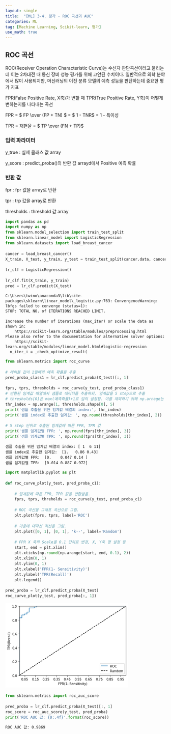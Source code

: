 ```yaml
---
layout: single
title:  "[ML] 3-4. 평가 - ROC 곡선과 AUC"
categories: ML
tag: [Machine Learning, Scikit-learn, 평가]
use_math: true
---
```


## ROC 곡선
ROC(Receiver Operation Characteristic Curve)는 수신자 판단곡선이라고 불리는데 이는 2차대전 때 통신 장비 성능 평가를 위해 고안된 수치이다. 일반적으로 의학 분야에서 많이 사용되지만, 머신러닝의 이진 분류 모델의 예측 성능을 판단하는데 중요한 평가 지표

FPR(False Positive Rate, X축)가 변할 때 TPR(True Positive Rate, Y축)이 어떻게 변하는지를 나타내는 곡선

FPR = $ FP \over (FP + TN) $ = $ 1 - TNR$ = 1 - 특이성

TPR = 재현율 = $ TP \over (FN + TP)$


### 입력 파라미터
y_true : 실제 클래스 값 array

y_score : predict_proba()의 반환 값 arrayd에서 Positive 예측 확률

### 반환 값
fpr : fpr 값을 array로 반환

tpr : trp 값을 array로 반환

thresholds : threshold 값 array


```python
import pandas as pd
import numpy as np
from sklearn.model_selection import train_test_split
from sklearn.linear_model import LogisticRegression
from sklearn.datasets import load_breast_cancer

cancer = load_breast_cancer()
X_train, X_test, y_train, y_test = train_test_split(cancer.data, cancer.target, test_size = 0.2, random_state=120)

lr_clf = LogisticRegression()

lr_clf.fit(X_train, y_train)
pred = lr_clf.predict(X_test)
```

    C:\Users\twino\anaconda3\lib\site-packages\sklearn\linear_model\_logistic.py:763: ConvergenceWarning: lbfgs failed to converge (status=1):
    STOP: TOTAL NO. of ITERATIONS REACHED LIMIT.
    
    Increase the number of iterations (max_iter) or scale the data as shown in:
        https://scikit-learn.org/stable/modules/preprocessing.html
    Please also refer to the documentation for alternative solver options:
        https://scikit-learn.org/stable/modules/linear_model.html#logistic-regression
      n_iter_i = _check_optimize_result(
    


```python
from sklearn.metrics import roc_curve

# 레이블 값이 1일때의 예측 확률을 추출
pred_proba_class1 = lr_clf.predict_proba(X_test)[:, 1]

fprs, tprs, thresholds = roc_curve(y_test, pred_proba_class1)
# 반환된 임계값 배열에서 샘플로 데이터를 추출하되, 임계값을 5 step으로 추출
# thresholds[0]은 max(예측확률)+1로 임의 설정됨. 이를 제외하기 위해 np.arnage는 1부터 시작
thr_index = np.arange(1, thresholds.shape[0], 5)
print('샘플 추출을 위한 임계값 배열의 index:', thr_index)
print('샘플 index로 추출한 임계값: ', np.round(thresholds[thr_index], 2))

# 5 step 단위로 추출된 임계값에 따른 FPR, TPR 값
print('샘플 임계값별 FPR: ', np.round(fprs[thr_index], 3))
print('샘플 임계값별 TPR: ', np.round(tprs[thr_index], 3))
```

    샘플 추출을 위한 임계값 배열의 index: [ 1  6 11]
    샘플 index로 추출한 임계값:  [1.   0.86 0.43]
    샘플 임계값별 FPR:  [0.    0.047 0.14 ]
    샘플 임계값별 TPR:  [0.014 0.887 0.972]
    


```python
import matplotlib.pyplot as plt

def roc_curve_plot(y_test, pred_proba_c1):
    
    # 입계값에 따른 FPR, TPR 값을 반환받음.
    fprs, tprs, threholds = roc_curve(y_test, pred_proba_c1)
    
    # ROC 곡선을 그래프 곡선으로 그림.
    plt.plot(fprs, tprs, label='ROC')
    
    # 가운데 대각선 직선을 그림.
    plt.plot([0, 1], [0, 1], 'k--', label='Random')
    
    # FPR X 축의 Scale을 0.1 단위로 변경, X, Y축 명 설정 등
    start, end = plt.xlim()
    plt.xticks(np.round(np.arange(start, end, 0.1), 2))
    plt.xlim(0, 1)
    plt.ylim(0, 1)
    plt.xlabel('FPR(1- Sensitivity)')
    plt.ylabel('TPR(Recall)')
    plt.legend()
    
pred_proba = lr_clf.predict_proba(X_test)
roc_curve_plot(y_test, pred_proba[:, 1])
```


    
![](/images/20230708_1.png)
    



```python
from sklearn.metrics import roc_auc_score

pred_proba = lr_clf.predict_proba(X_test)[:, 1]
roc_score = roc_auc_score(y_test, pred_proba)
print('ROC AUC 값: {0:.4f}'.format(roc_score))
```

    ROC AUC 값: 0.9869
    
